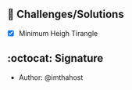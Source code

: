 ## :triangular_ruler: Challenges/Solutions

-   [x] Minimum Heigh Tirangle

## :octocat: Signature

-   Author: @imthahost
